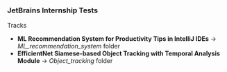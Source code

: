 ### JetBrains Internship Tests

Tracks 

- **ML Recommendation System for Productivity Tips in IntelliJ IDEs** -> *ML_recommendation_system* folder
- **EfficientNet Siamese-based Object Tracking with Temporal Analysis Module** -> *Object_tracking* folder
 
